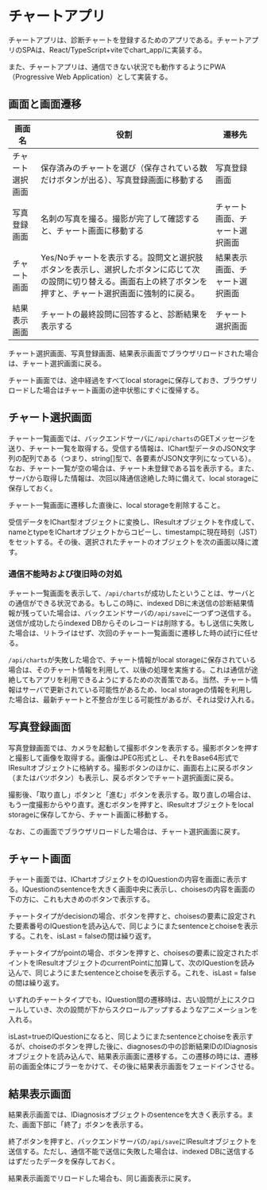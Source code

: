# チャートアプリ

チャートアプリは、診断チャートを登録するためのアプリである。チャートアプリのSPAは、React/TypeScript+viteでchart_app/に実装する。

また、チャートアプリは、通信できない状況でも動作するようにPWA（Progressive Web Application）として実装する。



## 画面と画面遷移

| 画面名           | 役割                                                         | 遷移先                         |
| ---------------- | ------------------------------------------------------------ | ------------------------------ |
| チャート選択画面 | 保存済みのチャートを選び（保存されている数だけボタンが出る）、写真登録画面に移動する | 写真登録画面                   |
| 写真登録画面     | 名刺の写真を撮る。撮影が完了して確認すると、チャート画面に移動する | チャート画面、チャート選択画面 |
| チャート画面     | Yes/Noチャートを表示する。設問文と選択肢ボタンを表示し、選択したボタンに応じて次の設問に切り替える。画面右上の終了ボタンを押すと、チャート選択画面に強制的に戻る。 | 結果表示画面、チャート選択画面 |
| 結果表示画面     | チャートの最終設問に回答すると、診断結果を表示する           | チャート選択画面               |

チャート選択画面、写真登録画面、結果表示画面でブラウザリロードされた場合は、チャート選択画面に戻る。

チャート画面では、途中経過をすべてlocal storageに保存しておき、ブラウザリロードした場合はチャート画面の途中状態にすぐに復帰する。



## チャート選択画面

チャート一覧画面では、バックエンドサーバに`/api/charts`のGETメッセージを送り、チャート一覧を取得する。受信する情報は、IChart型データのJSON文字列の配列である（つまり、string[]型で、各要素がJSON文字列になっている）。なお、チャート一覧が空の場合は、チャート未登録である旨を表示する。また、サーバから取得した情報は、次回以降通信途絶した時に備えて、local storageに保存しておく。

チャート一覧画面に遷移した直後に、local storageを削除すること。

受信データをIChart型オブジェクトに変換し、IResultオブジェクトを作成して、nameとtypeをIChartオブジェクトからコピーし、timestampに現在時刻（JST）をセットする。その後、選択されたチャートのオブジェクトを次の画面以降に渡す。

### 通信不能時および復旧時の対処

チャート一覧画面を表示して、`/api/charts`が成功したということは、サーバとの通信ができる状況である。もしこの時に、indexed DBに未送信の診断結果情報が残っていた場合は、バックエンドサーバの`/api/save`に一つずつ送信する。送信が成功したらindexed DBからそのレコードは削除する。もし送信に失敗した場合は、リトライはせず、次回のチャート一覧画面に遷移した時の試行に任せる。

`/api/charts`が失敗した場合で、チャート情報がlocal storageに保存されている場合は、そのチャート情報を利用して、以後の処理を実施する。これは通信が途絶してもアプリを利用できるようにするための次善策である。当然、チャート情報はサーバで更新されている可能性があるため、local storageの情報を利用した場合は、最新チャートと不整合が生じる可能性があるが、それは受け入れる。



## 写真登録画面

写真登録画面では、カメラを起動して撮影ボタンを表示する。撮影ボタンを押すと撮影して画像を取得する。画像はJPEG形式とし、それをBase64形式でIResultオブジェクトに格納する。撮影ボタンのほかに、画面右上に戻るボタン（またはバツボタン）も表示し、戻るボタンでチャート選択画面に戻る。

撮影後、「取り直し」ボタンと「進む」ボタンを表示する。取り直しの場合は、もう一度撮影からやり直す。進むボタンを押すと、IResultオブジェクトをlocal storageに保存してから、チャート画面に移動する。

なお、この画面でブラウザリロードした場合は、チャート選択画面に戻す。



## チャート画面

チャート画面では、IChartオブジェクトをのIQuestionの内容を画面に表示する。IQuestionのsentenceを大きく画面中央に表示し、choisesの内容を画面の下の方に、これも大きめのボタンで表示する。

チャートタイプがdecisionの場合、ボタンを押すと、choisesの要素に設定された要素番号のIQuestionを読み込んで、同じようにまたsentenceとchoiseを表示する。これを、isLast = falseの間は繰り返す。

チャートタイプがpointの場合、ボタンを押すと、choisesの要素に設定されたポイントをIResultオブジェクトのcurrentPointに加算して、次のIQuestionを読み込んで、同じようにまたsentenceとchoiseを表示する。これを、isLast = falseの間は繰り返す。

いずれのチャートタイプでも、IQuestion間の遷移時は、古い設問が上にスクロールしていき、次の設問が下からスクロールアップするようなアニメーションを入れる。

isLast=trueのIQuestionになると、同じようにまたsentenceとchoiseを表示するが、choiseのボタンを押した後に、diagnosesの中の診断結果IDのIDiagnosisオブジェクトを読み込んで、結果表示画面に遷移する。この遷移の時には、遷移前の画面全体にブラーをかけて、その後に結果表示画面をフェードインさせる。



## 結果表示画面

結果表示画面では、IDiagnosisオブジェクトのsentenceを大きく表示する。また、画面下部に「終了」ボタンを表示する。

終了ボタンを押すと、バックエンドサーバの`/api/save`にIResultオブジェクトを送信する。ただし、通信不能で送信に失敗した場合は、indexed DBに送信するはずだったデータを保存しておく。

結果表示画面でリロードした場合も、同じ画面表示に戻す。







